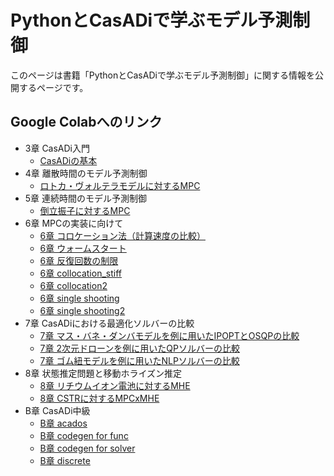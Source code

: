 # PythonとCasADiで学ぶモデル予測制御
このページは書籍「PythonとCasADiで学ぶモデル予測制御」に関する情報を公開するページです。

## Google Colabへのリンク

* 3章 CasADi入門
  * [CasADiの基本](https://colab.research.google.com/github/proxima-technology/casadi_mpc_nyuumon/blob/master/src/chapter3.ipynb)
* 4章 離散時間のモデル予測制御
  * [ロトカ・ヴォルテラモデルに対するMPC](https://colab.research.google.com/github/proxima-technology/casadi_mpc_nyuumon/blob/master/src/chapter4.ipynb)
* 5章 連続時間のモデル予測制御
  * [倒立振子に対するMPC](https://colab.research.google.com/github/proxima-technology/casadi_mpc_nyuumon/blob/master/src/chapter5.ipynb)
* 6章 MPCの実装に向けて
  * [6章 コロケーション法（計算速度の比較）](https://colab.research.google.com/github/proxima-technology/casadi_mpc_nyuumon/blob/master/src/chapter6_collocation_cartpole.ipynb)
  * [6章 ウォームスタート](https://colab.research.google.com/github/proxima-technology/casadi_mpc_nyuumon/blob/master/src/chapter6_initial_guess.ipynb)
  * [6章 反復回数の制限](https://colab.research.google.com/github/proxima-technology/casadi_mpc_nyuumon/blob/master/src/chapter6_limit_iteration.ipynb)
  * [6章 collocation_stiff](https://colab.research.google.com/github/proxima-technology/casadi_mpc_nyuumon/blob/master/src/chapter6_collocation_stiff_draft.ipynb)
  * [6章 collocation2](https://colab.research.google.com/github/proxima-technology/casadi_mpc_nyuumon/blob/master/src/chapter6_collocation2_draft.ipynb)
  * [6章 single shooting](https://colab.research.google.com/github/proxima-technology/casadi_mpc_nyuumon/blob/master/src/chapter6_single_shooting_gros.ipynb)
  * [6章 single shooting2](https://colab.research.google.com/github/proxima-technology/casadi_mpc_nyuumon/blob/master/src/chapter6_single_shooting_gross_v2.ipynb)
* 7章 CasADiにおける最適化ソルバーの比較
  * [7章 マス・バネ・ダンバモデルを例に用いたIPOPTとOSQPの比較](https://colab.research.google.com/github/proxima-technology/casadi_mpc_nyuumon/blob/master/src/chapter7_QP_example.ipynb)
  * [7章 2次元ドローンを例に用いたQPソルバーの比較](https://colab.research.google.com/github/proxima-technology/casadi_mpc_nyuumon/blob/master/src/chapter7_2d_quadrotor.ipynb)
  * [7章 ゴム紐モデルを例に用いたNLPソルバーの比較](https://colab.research.google.com/github/proxima-technology/casadi_mpc_nyuumon/blob/master/src/chapter7_chain_of_masses.ipynb)
* 8章 状態推定問題と移動ホライズン推定
  * [8章 リチウムイオン電池に対するMHE](https://colab.research.google.com/github/proxima-technology/casadi_mpc_nyuumon/blob/master/src/chapter8_MHE.ipynb)
  * [8章 CSTRに対するMPCxMHE](https://colab.research.google.com/github/proxima-technology/casadi_mpc_nyuumon/blob/master/src/chapter8_MPC_and_MHE.ipynb)
* B章 CasADi中級
  * [B章 acados](https://colab.research.google.com/github/proxima-technology/casadi_mpc_nyuumon/blob/master/src/chapterB_acados_getting_started.ipynb)
  * [B章 codegen for func](https://colab.research.google.com/github/proxima-technology/casadi_mpc_nyuumon/blob/master/src/chapterB_codegen_function_object.ipynb)
  * [B章 codegen for solver](https://colab.research.google.com/github/proxima-technology/casadi_mpc_nyuumon/blob/master/src/chapterB_codegen_solver_interface.ipynb)
  * [B章 discrete](https://colab.research.google.com/github/proxima-technology/casadi_mpc_nyuumon/blob/master/src/chapterB_discrete_actuator.ipynb)
